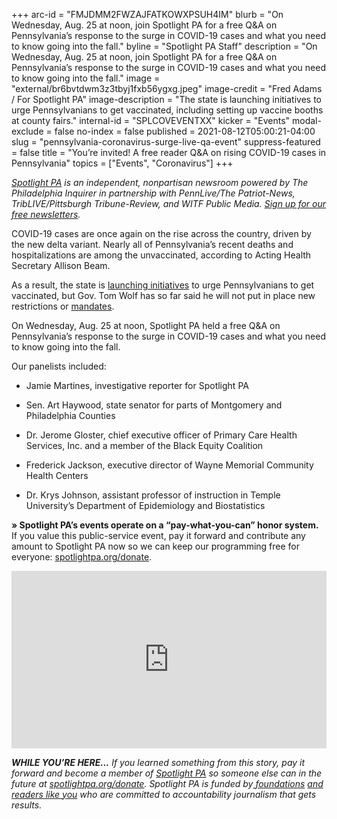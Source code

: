 +++
arc-id = "FMJDMM2FWZAJFATKOWXPSUH4IM"
blurb = "On Wednesday, Aug. 25 at noon, join Spotlight PA for a free Q&A on Pennsylvania’s response to the surge in COVID-19 cases and what you need to know going into the fall."
byline = "Spotlight PA Staff"
description = "On Wednesday, Aug. 25 at noon, join Spotlight PA for a free Q&A on Pennsylvania’s response to the surge in COVID-19 cases and what you need to know going into the fall."
image = "external/br6bvtdwm3z3tbyj1fxb56ygxg.jpeg"
image-credit = "Fred Adams / For Spotlight PA"
image-description = "The state is launching initiatives to urge Pennsylvanians to get vaccinated, including setting up vaccine booths at county fairs."
internal-id = "SPLCOVEVENTXX"
kicker = "Events"
modal-exclude = false
no-index = false
published = 2021-08-12T05:00:21-04:00
slug = "pennsylvania-coronavirus-surge-live-qa-event"
suppress-featured = false
title = "You’re invited! A free reader Q&A on rising COVID-19 cases in Pennsylvania"
topics = ["Events", "Coronavirus"]
+++

<a href="https://www.spotlightpa.org/"><i>Spotlight PA</i></a><i> is an independent, nonpartisan newsroom powered by The Philadelphia Inquirer in partnership with PennLive/The Patriot-News, TribLIVE/Pittsburgh Tribune-Review, and WITF Public Media. </i><a href="https://www.spotlightpa.org/newsletters"><i>Sign up for our free newsletters</i></a><i>.</i>

COVID-19 cases are once again on the rise across the country, driven by the new delta variant. Nearly all of Pennsylvania’s recent deaths and hospitalizations are among the unvaccinated, according to Acting Health Secretary Allison Beam.

As a result, the state is <a href="https://www.spotlightpa.org/news/2021/08/pa-vaccination-rate-county-fairs-clinics/">launching initiatives</a> to urge Pennsylvanians to get vaccinated, but Gov. Tom Wolf has so far said he will not put in place new restrictions or <a href="https://apnews.com/article/health-religion-pennsylvania-coronavirus-pandemic-af79869797aa081eb349449564a377c2">mandates</a>.

On Wednesday, Aug. 25 at noon, Spotlight PA held a free Q&amp;A on Pennsylvania’s response to the surge in COVID-19 cases and what you need to know going into the fall.

Our panelists included:

- Jamie Martines, investigative reporter for Spotlight PA

- Sen. Art Haywood, state senator for parts of Montgomery and Philadelphia Counties

- Dr. Jerome Gloster, chief executive officer of Primary Care Health Services, Inc. and a member of the Black Equity Coalition

- Frederick Jackson, executive director of Wayne Memorial Community Health Centers

- Dr. Krys Johnson, assistant professor of instruction in Temple University’s Department of Epidemiology and Biostatistics

<b>» Spotlight PA’s events operate on a “pay-what-you-can” honor system.</b> If you value this public-service event, pay it forward and contribute any amount to Spotlight PA now so we can keep our programming free for everyone: <a href="http://spotlightpa.org/donate">spotlightpa.org/donate</a>.

<div style="padding:56.25% 0 0 0;position:relative;"><iframe src="https://player.vimeo.com/video/592894023?h=5c590570d7&color=ffcb05&title=0&byline=0" style="position:absolute;top:0;left:0;width:100%;height:100%;" frameborder="0" allow="autoplay; fullscreen; picture-in-picture" allowfullscreen></iframe></div><script src="https://player.vimeo.com/api/player.js"></script>

<i><b>WHILE YOU’RE HERE...</b></i><i> If you learned something from this story, pay it forward and become a member of </i><a href="https://www.spotlightpa.org/"><i>Spotlight PA</i></a><i> so someone else can in the future at </i><a href="http://spotlightpa.org/donate"><i>spotlightpa.org/donate</i></a><i>. Spotlight PA is funded by</i><a href="https://www.spotlightpa.org/support"><i> foundations</i></a><i> </i><a href="https://www.spotlightpa.org/support"><i>and readers like you</i></a><i> who are committed to accountability journalism that gets results.</i>
